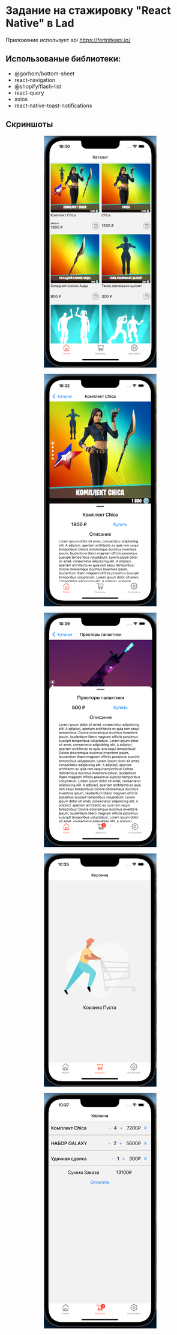 # Задание на стажировку "React Native"  в Lad

Приложение использует api https://fortniteapi.io/

## Использованые библиотеки:
   * @gorhom/bottom-sheet
   * react-navigation
   * @shopify/flash-list
   * react-query
   * axios
   * react-native-toast-notifications
    

## Скриншоты

<p align="center">
  <img src="./docs/img/1.png" alt="screenshot1" width="300">
</p>
<p align="center">
  <img src="./docs/img/2.png" alt="screenshot2" width="300">
</p>
<p align="center">
  <img src="./docs/img/2_1.png" alt="screenshot3" width="300">
</p>
<p align="center">
  <img src="./docs/img/3.png" alt=screenshot4" width="300">
</p>
<p align="center">
  <img src="./docs/img/4.png" alt="screenshot5" width="300">
</p>
